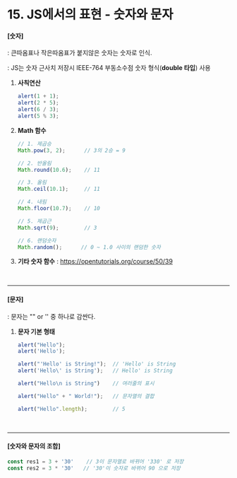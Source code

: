 # 15. JS에서의 표현 - 숫자와 문자

#### [숫자]

: 큰따옴표나 작은따옴표가 붙지않은 숫자는 숫자로 인식.

: JS는 숫자 근사치 저장시 IEEE-764 부동소수점 숫자 형식(**double 타입**) 사용



1. **사칙연산**

   ```javascript
   alert(1 + 1);
   alert(2 * 5);
   alert(6 / 3);
   alert(5 % 3);
   ```

2. **Math 함수**

   ```javascript
   // 1. 제곱승
   Math.pow(3, 2);      // 3의 2승 = 9
   
   // 2. 반올림
   Math.round(10.6);    // 11
   
   // 3. 올림
   Math.ceil(10.1);     // 11
   
   // 4. 내림
   Math.floor(10.7);    // 10
   
   // 5. 제곱근
   Math.sqrt(9);        // 3
   
   // 6. 랜덤숫자
   Math.random();      // 0 ~ 1.0 사이의 랜덤한 숫자
   ```

3. **기타 숫자 함수** : https://opentutorials.org/course/50/39

<br>

------

#### [문자]

: 문자는 "" or '' 중 하나로 감싼다.

 1. **문자 기본 형태**

    ```javascript
    alert("Hello");
    alert('Hello');
    
    alert("'Hello' is String!");  // 'Hello' is String
    alert('Hello\' is String');   // Hello' is String
    
    alert("Hello\n is String")    // 여러줄의 표시
    
    alert("Hello" + " World!");   // 문자열의 결합
    
    alert("Hello".length);        // 5
    ```


<br>

------

#### [숫자와 문자의 조합]

```js
const res1 = 3 + '30'    // 3이 문자열로 바뀌어 '330' 로 저장
const res2 = 3 * '30'   // '30'이 숫자로 바뀌어 90 으로 저장
```



